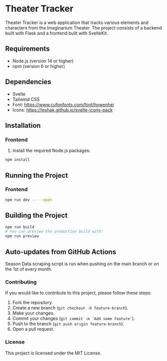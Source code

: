 # Theater Tracker

Theater Tracker is a web application that tracks various elements and characters from the Imaginarium Theater. The project consists of a backend built with Flask and a frontend built with SvelteKit.

## Requirements

- Node.js (version 14 or higher)
- npm (version 6 or higher)

## Dependencies

- Svelte
- Tailwind CSS
- Font: https://www.cufonfonts.com/font/hywenhei
- Icons: https://leshak.github.io/svelte-icons-pack

## Installation

### Frontend

1. Install the required Node.js packages:

```bash
npm install
```
## Running the Project

### Frontend

```bash
npm run dev -- --open
```

## Building the Project
```bash
npm run build
# You can preview the production build with:
npm run preview
```

## Auto-updates from GitHub Actions
Season Data scraping script is run when pushing on the main branch or on the 1st of every month.

### Contributing
If you would like to contribute to this project, please follow these steps:

1. Fork the repository.
2. Create a new branch (`git checkout -b feature-branch`).
3. Make your changes.
4. Commit your changes (`git commit -m 'Add some feature'`).
5. Push to the branch (`git push origin feature-branch`).
6. Open a pull request.

### License

This project is licensed under the MIT License.
